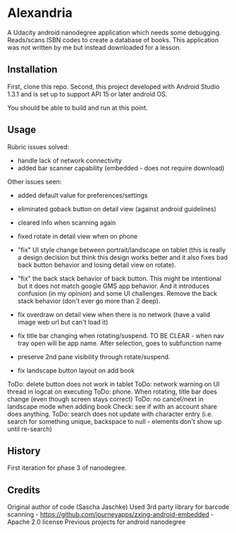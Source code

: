 # Alexandria

A Udacity android nanodegree application which needs some debugging. Reads/scans ISBN codes to create a database of books.
This application was *not* written by me but instead downloaded for a lesson.

## Installation

First, clone this repo. Second, this project developed with Android Studio 1.3.1 and is set up to support API 15 or later android OS.

You should be able to build and run at this point.

## Usage

Rubric issues solved:
- handle lack of network connectivity
- added bar scanner capability (embedded - does not require download)

Other issues seen:
- added default value for preferences/settings
- eliminated goback button on detail view (against android guidelines)
- cleared info when scanning again
- fixed rotate in detail view when on phone

- "fix" UI style change between portrait/landscape on tablet (this is really a design decision but think this design works better and 
it also fixes bad back button behavior and losing detail view on rotate).
- "fix" the back stack behavior of back button. This might be intentional but it does not match google GMS app behavior. And it introduces
confusion (in my opinion) and some UI challenges. Remove the back stack behavior (don't ever go more than 2 deep).
- fix overdraw on detail view when there is no network (have a valid image web url but can't load it)
- fix title bar changing when rotating/suspend. TO BE CLEAR - when nav tray open will be app name. After selection, goes to subfunction name
- preserve 2nd pane visibility through rotate/suspend.
- fix landscape button layout on add book


ToDo: delete button does not work in tablet
ToDo: network warning on UI thread in logcat on executing
ToDo: phone. When rotating, title bar does change (even though screen stays correct)
ToDo: no cancel/next in landscape mode when adding book
Check: see if with an account share does anything.
ToDo: search does not update with character entry (i.e. search for something unique, backspace to null - elements don't show up until re-search)



## History

First iteration for phase 3 of nanodegree.

## Credits

Original author of code (Sascha Jaschke)
Used 3rd party library for barcode scanning - https://github.com/journeyapps/zxing-android-embedded - Apache 2.0 license
Previous projects for android nanodegree
